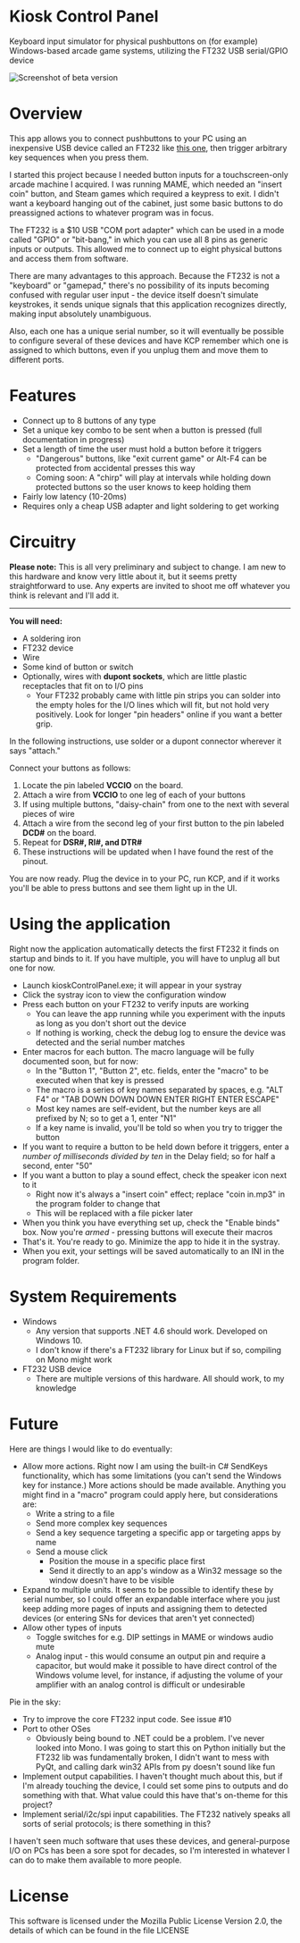 # Kiosk Control Panel
Keyboard input simulator for physical pushbuttons on (for example) Windows-based arcade game systems, utilizing the FT232 USB serial/GPIO device

![Screenshot of beta version](https://raw.githubusercontent.com/gravislizard/kioskControlPanel/master/kioskControlPanel/1.0b-screenshot.png)

# Overview

This app allows you to connect pushbuttons to your PC using an inexpensive USB device called an FT232 like [this one](https://www.amazon.com/FT232R-FT232RL-Serial-Converter-XYGStudy/dp/B00DTRFKM4), then trigger arbitrary key sequences when you press them.

I started this project because I needed button inputs for a touchscreen-only arcade machine I acquired. I was running MAME, which needed an "insert coin" button, and Steam games which required a keypress to exit. I didn't want a keyboard hanging out of the cabinet, just some basic buttons to do preassigned actions to whatever program was in focus.

The FT232 is a $10 USB "COM port adapter" which can be used in a mode called "GPIO" or "bit-bang," in which you can use all 8 pins as generic inputs or outputs. This allowed me to connect up to eight physical buttons and access them from software.

There are many advantages to this approach. Because the FT232 is not a "keyboard" or "gamepad," there's no possibility of its inputs becoming confused with regular user input - the device itself doesn't simulate keystrokes, it sends unique signals that this application recognizes directly, making input absolutely unambiguous.

Also, each one has a unique serial number, so it will eventually be possible to configure several of these devices and have KCP remember which one is assigned to which buttons, even if you unplug them and move them to different ports.

# Features

* Connect up to 8 buttons of any type
* Set a unique key combo to be sent when a button is pressed (full documentation in progress)
* Set a length of time the user must hold a button before it triggers
   * "Dangerous" buttons, like "exit current game" or Alt-F4 can be protected from accidental presses this way
   * Coming soon: A "chirp" will play at intervals while holding down protected buttons so the user knows to keep holding them
* Fairly low latency (10-20ms)
* Requires only a cheap USB adapter and light soldering to get working

# Circuitry

**Please note:** This is all very preliminary and subject to change. I am new to this hardware and know very little about it, but it seems pretty straightforward to use. Any experts are invited to shoot me off whatever you think is relevant and I'll add it.

***

__You will need:__

* A soldering iron
* FT232 device
* Wire
* Some kind of button or switch
* Optionally, wires with __dupont sockets__, which are little plastic receptacles that fit on to I/O pins
  * Your FT232 probably came with little pin strips you can solder into the empty holes for the I/O lines which will fit, but not hold very positively. Look for longer "pin headers" online if you want a better grip.

In the following instructions, use solder or a dupont connector wherever it says "attach."

  
Connect your buttons as follows:

1. Locate the pin labeled **VCCIO** on the board.
1. Attach a wire from **VCCIO** to one leg of each of your buttons
  1. If using multiple buttons, "daisy-chain" from one to the next with several pieces of wire
1. Attach a wire from the second leg of your first button to the pin labeled **DCD#** on the board.
1. Repeat for **DSR#, RI#, and DTR#**
  1. These instructions will be updated when I have found the rest of the pinout.

You are now ready. Plug the device in to your PC, run KCP, and if it works you'll be able to press buttons and see them light up in the UI.

# Using the application

Right now the application automatically detects the first FT232 it finds on startup and binds to it. If you have multiple, you will have to unplug all but one for now.

- Launch kioskControlPanel.exe; it will appear in your systray
- Click the systray icon to view the configuration window
- Press each button on your FT232 to verify inputs are working
  - You can leave the app running while you experiment with the inputs as long as you don't short out the device
  - If nothing is working, check the debug log to ensure the device was detected and the serial number matches
- Enter macros for each button. The macro language will be fully documented soon, but for now:
  - In the "Button 1", "Button 2", etc. fields, enter the "macro" to be executed when that key is pressed
  - The macro is a series of key names separated by spaces, e.g. "ALT F4" or "TAB DOWN DOWN DOWN ENTER RIGHT ENTER ESCAPE"
  - Most key names are self-evident, but the number keys are all prefixed by N; so to get a 1, enter "N1"
  - If a key name is invalid, you'll be told so when you try to trigger the button
- If you want to require a button to be held down before it triggers, enter a *number of milliseconds divided by ten* in the Delay field; so for half a second, enter "50"
- If you want a button to play a sound effect, check the speaker icon next to it
  - Right now it's always a "insert coin" effect; replace "coin in.mp3" in the program folder to change that
  - This will be replaced with a file picker later
- When you think you have everything set up, check the "Enable binds" box. Now you're *armed* - pressing buttons will execute their macros
- That's it. You're ready to go. Minimize the app to hide it in the systray.
- When you exit, your settings will be saved automatically to an INI in the program folder.

# System Requirements

* Windows
  * Any version that supports .NET 4.6 should work. Developed on Windows 10.
  * I don't know if there's a FT232 library for Linux but if so, compiling on Mono might work
* FT232 USB device
  * There are multiple versions of this hardware. All should work, to my knowledge
  
# Future

Here are things I would like to do eventually:

* Allow more actions. Right now I am using the built-in C# SendKeys functionality, which has some limitations (you can't send the Windows key for instance.) More actions should be made available. Anything you might find in a "macro" program could apply here, but considerations are:
  * Write a string to a file
  * Send more complex key sequences
  * Send a key sequence targeting a specific app or targeting apps by name
  * Send a mouse click
    * Position the mouse in a specific place first
    * Send it directly to an app's window as a Win32 message so the window doesn't have to be visible
* Expand to multiple units. It seems to be possible to identify these by serial number, so I could offer an expandable interface where you just keep adding more pages of inputs and assigning them to detected devices (or entering SNs for devices that aren't yet connected)
* Allow other types of inputs
  * Toggle switches for e.g. DIP settings in MAME or windows audio mute
  * Analog input - this would consume an output pin and require a capacitor, but would make it possible to have direct control of the Windows volume level, for instance, if adjusting the volume of your amplifier with an analog control is difficult or undesirable

Pie in the sky:

* Try to improve the core FT232 input code. See issue #10
* Port to other OSes
  * Obviously being bound to .NET could be a problem. I've never looked into Mono. I was going to start this on Python initially but the FT232 lib was fundamentally broken, I didn't want to mess with PyQt, and calling dark win32 APIs from py doesn't sound like fun
* Implement output capabilities. I haven't thought much about this, but if I'm already touching the device, I could set some pins to outputs and do something with that. What value could this have that's on-theme for this project?
* Implement serial/i2c/spi input capabilities. The FT232 natively speaks all sorts of serial protocols; is there something in this?

I haven't seen much software that uses these devices, and general-purpose I/O on PCs has been a sore spot for decades, so I'm interested in whatever I can do to make them available to more people.

# License

This software is licensed under the Mozilla Public License Version 2.0, the details of which can be found in the file LICENSE